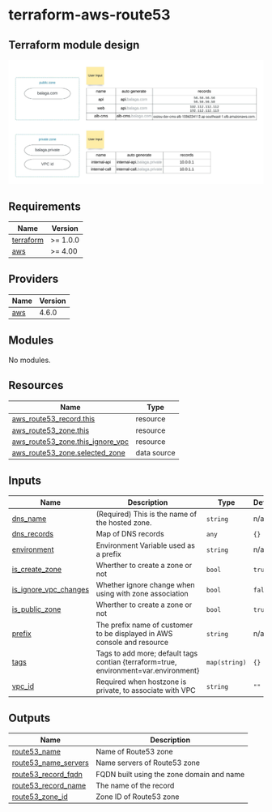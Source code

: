 # terraform-aws-route53

## Terraform module design

![Design diagram](docs/terraform-aws-route53.jpeg "Design diagram")

<!-- BEGIN_TF_DOCS -->
## Requirements

| Name                                                                      | Version  |
|---------------------------------------------------------------------------|----------|
| <a name="requirement_terraform"></a> [terraform](#requirement\_terraform) | >= 1.0.0 |
| <a name="requirement_aws"></a> [aws](#requirement\_aws)                   | >= 4.00  |

## Providers

| Name                                              | Version |
|---------------------------------------------------|---------|
| <a name="provider_aws"></a> [aws](#provider\_aws) | 4.6.0   |

## Modules

No modules.

## Resources

| Name                                                                                                                          | Type        |
|-------------------------------------------------------------------------------------------------------------------------------|-------------|
| [aws_route53_record.this](https://registry.terraform.io/providers/hashicorp/aws/latest/docs/resources/route53_record)         | resource    |
| [aws_route53_zone.this](https://registry.terraform.io/providers/hashicorp/aws/latest/docs/resources/route53_zone)             | resource    |
| [aws_route53_zone.this_ignore_vpc](https://registry.terraform.io/providers/hashicorp/aws/latest/docs/resources/route53_zone)  | resource    |
| [aws_route53_zone.selected_zone](https://registry.terraform.io/providers/hashicorp/aws/latest/docs/data-sources/route53_zone) | data source |

## Inputs

| Name                                                                                                    | Description                                                                          | Type          | Default | Required |
|---------------------------------------------------------------------------------------------------------|--------------------------------------------------------------------------------------|---------------|---------|:--------:|
| <a name="input_dns_name"></a> [dns\_name](#input\_dns\_name)                                            | (Required) This is the name of the hosted zone.                                      | `string`      | n/a     |   yes    |
| <a name="input_dns_records"></a> [dns\_records](#input\_dns\_records)                                   | Map of DNS records                                                                   | `any`         | `{}`    |    no    |
| <a name="input_environment"></a> [environment](#input\_environment)                                     | Environment Variable used as a prefix                                                | `string`      | n/a     |   yes    |
| <a name="input_is_create_zone"></a> [is\_create\_zone](#input\_is\_create\_zone)                        | Wherther to create a zone or not                                                     | `bool`        | `true`  |    no    |
| <a name="input_is_ignore_vpc_changes"></a> [is\_ignore\_vpc\_changes](#input\_is\_ignore\_vpc\_changes) | Whether ignore change when using with zone association                               | `bool`        | `false` |    no    |
| <a name="input_is_public_zone"></a> [is\_public\_zone](#input\_is\_public\_zone)                        | Wherther to create a zone or not                                                     | `bool`        | `true`  |    no    |
| <a name="input_prefix"></a> [prefix](#input\_prefix)                                                    | The prefix name of customer to be displayed in AWS console and resource              | `string`      | n/a     |   yes    |
| <a name="input_tags"></a> [tags](#input\_tags)                                                          | Tags to add more; default tags contian {terraform=true, environment=var.environment} | `map(string)` | `{}`    |    no    |
| <a name="input_vpc_id"></a> [vpc\_id](#input\_vpc\_id)                                                  | Required when hostzone is private, to associate with VPC                             | `string`      | `""`    |    no    |

## Outputs

| Name                                                                                                 | Description                               |
|------------------------------------------------------------------------------------------------------|-------------------------------------------|
| <a name="output_route53_name"></a> [route53\_name](#output\_route53\_name)                           | Name of Route53 zone                      |
| <a name="output_route53_name_servers"></a> [route53\_name\_servers](#output\_route53\_name\_servers) | Name servers of Route53 zone              |
| <a name="output_route53_record_fqdn"></a> [route53\_record\_fqdn](#output\_route53\_record\_fqdn)    | FQDN built using the zone domain and name |
| <a name="output_route53_record_name"></a> [route53\_record\_name](#output\_route53\_record\_name)    | The name of the record                    |
| <a name="output_route53_zone_id"></a> [route53\_zone\_id](#output\_route53\_zone\_id)                | Zone ID of Route53 zone                   |
<!-- END_TF_DOCS -->
